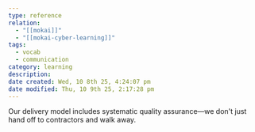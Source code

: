 ```yaml
---
type: reference
relation:
  - "[[mokai]]"
  - "[[mokai-cyber-learning]]"
tags:
  - vocab
  - communication
category: learning
description:
date created: Wed, 10 8th 25, 4:24:07 pm
date modified: Thu, 10 9th 25, 2:17:28 pm
---
```

Our delivery model includes systematic quality assurance—we don't just hand off to contractors and walk away.
